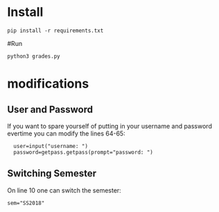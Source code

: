 # Install
```
pip install -r requirements.txt
```
#Run
```
python3 grades.py
```

# modifications
## User and Password
If you want to spare yourself of putting in your username and password evertime you can modify the lines 64-65:
```
  user=input("username: ")
  password=getpass.getpass(prompt="password: ")
```

## Switching Semester
On line 10 one can switch the semester:
```
sem="SS2018"
```
